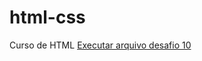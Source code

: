 # html-css
 Curso de HTML
<a href="https://taispaulacosta.github.io/html-css/atividades/desafio10.1/index.html">Executar arquivo desafio 10</br></a>